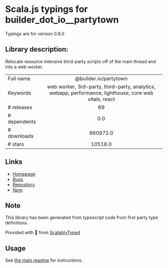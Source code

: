 
# Scala.js typings for builder_dot_io__partytown

Typings are for version 0.8.0

## Library description:
Relocate resource intensive third-party scripts off of the main thread and into a web worker.

|                    |                 |
| ------------------ | :-------------: |
| Full name          | @builder.io/partytown |
| Keywords           | web worker, 3rd-party, third-party, analytics, webapp, performance, lighthouse, core web vitals, react |
| # releases         | 69 |
| # dependents       | 0.0 |
| # downloads        | 860972.0 |
| # stars            | 10518.0 |

## Links
- [Homepage](https://github.com/BuilderIO/partytown#readme)
- [Bugs](https://github.com/BuilderIO/partytown/issues)
- [Repository](https://github.com/BuilderIO/partytown)
- [Npm](https://www.npmjs.com/package/%40builder.io%2Fpartytown)
    


## Note
This library has been generated from typescript code from first party type definitions.

Provided with :purple_heart: from [ScalablyTyped](https://github.com/oyvindberg/ScalablyTyped)

## Usage
See [the main readme](../../readme.md) for instructions.


